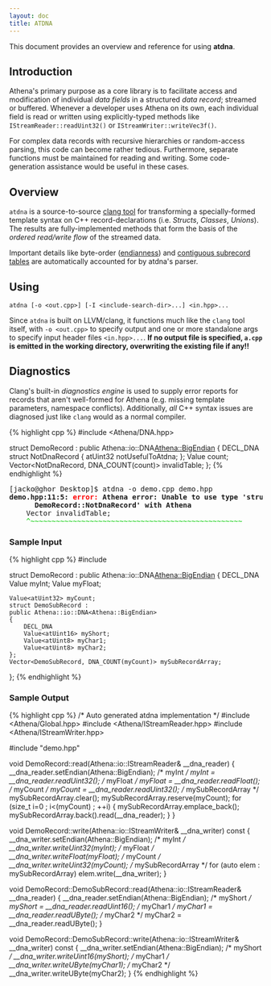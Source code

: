 ```yaml
---
layout: doc
title: ATDNA
---
```


This document provides an overview and reference for using **atdna**.

## Introduction ##

Athena's primary purpose as a core library is to facilitate access and
modification of individual *data fields* in a structured *data record*; 
streamed or buffered. Whenever
a developer uses Athena on its own, each individual field is read or written
using explicitly-typed methods like `IStreamReader::readUint32()` or 
`IStreamWriter::writeVec3f()`. 

For complex data records with recursive
hierarchies or random-access parsing, this code can become rather tedious.
Furthermore, separate functions must be maintained for reading and writing.
Some code-generation assistance would be useful in these cases.

## Overview ##

`atdna` is a source-to-source 
[clang tool](http://clang.llvm.org/docs/LibTooling.html) for 
transforming a specially-formed template syntax on C++ record-declarations
(i.e. *Structs*, *Classes*, *Unions*). The results are fully-implemented methods
that form the basis of the *ordered read/write flow* of the streamed data. 

Important details like byte-order 
([endianness](https://en.wikipedia.org/wiki/Endianness))
and
[contiguous subrecord tables](https://en.wikipedia.org/wiki/Array_data_structure)
are automatically accounted for by atdna's parser.

## Using ##

```
atdna [-o <out.cpp>] [-I <include-search-dir>...] <in.hpp>...
```

Since `atdna` is built on LLVM/clang, it functions much like the `clang` tool
itself, with `-o <out.cpp>` to specify output and one or more standalone args
to specify input header files `<in.hpp>...`. **If no output file is specified,
`a.cpp` is emitted in the working directory, overwriting the existing file if 
any!!**

## Diagnostics ##

Clang's built-in *diagnostics engine* is used to supply error reports for 
records that aren't well-formed for Athena (e.g. missing template parameters,
namespace conflicts). Additionally, *all* C++ syntax issues are diagnosed just
like `clang` would as a normal compiler.

{% highlight cpp %}
#include <Athena/DNA.hpp>

struct DemoRecord : public Athena::io::DNA<Athena::BigEndian>
{
    DECL_DNA
    struct NotDnaRecord
    {
        atUint32 notUsefulToAtdna;
    };
    Value<atUint32> count;
    Vector<NotDnaRecord, DNA_COUNT(count)> invalidTable;
};
{% endhighlight %}

<pre>
[jacko@ghor Desktop]$ atdna -o demo.cpp demo.hpp 
<strong>demo.hpp:11:5: <span style="color:red;">error:</span> Athena error: Unable to use type 'struct
      DemoRecord::NotDnaRecord' with Athena</strong>
    Vector<NotDnaRecord, DNA_COUNT(count)> invalidTable;
    <span style="color:#00cc00;">^~~~~~~~~~~~~~~~~~~~~~~~~~~~~~~~~~~~~~~~~~~~~~~~~~~</span>
</pre>

<div class="doc-col-split">
    <div class="doc-col">
        <h3>Sample Input</h3>
{% highlight cpp %}
#include <Athena/DNA.hpp>

struct DemoRecord : 
public Athena::io::DNA<Athena::BigEndian>
{
    DECL_DNA
    Value<atUint32> myInt;
    Value<float> myFloat;

    Value<atUint32> myCount;
    struct DemoSubRecord : 
    public Athena::io::DNA<Athena::BigEndian>
    {
        DECL_DNA
        Value<atUint16> myShort;
        Value<atUint8> myChar1;
        Value<atUint8> myChar2;
    };
    Vector<DemoSubRecord, DNA_COUNT(myCount)> mySubRecordArray;
};
{% endhighlight %}
    </div>
    <div class="doc-col">
        <h3>Sample Output</h3>
{% highlight cpp %}
/* Auto generated atdna implementation */
#include <Athena/Global.hpp>
#include <Athena/IStreamReader.hpp>
#include <Athena/IStreamWriter.hpp>

#include "demo.hpp"

void DemoRecord::read(Athena::io::IStreamReader& 
                      __dna_reader)
{
    __dna_reader.setEndian(Athena::BigEndian);
    /* myInt */
    myInt = __dna_reader.readUint32();
    /* myFloat */
    myFloat = __dna_reader.readFloat();
    /* myCount */
    myCount = __dna_reader.readUint32();
    /* mySubRecordArray */
    mySubRecordArray.clear();
    mySubRecordArray.reserve(myCount);
    for (size_t i=0 ; i<(myCount) ; ++i)
    {
        mySubRecordArray.emplace_back();
        mySubRecordArray.back().read(__dna_reader);
    }
}

void DemoRecord::write(Athena::io::IStreamWriter& 
                       __dna_writer) const
{
    __dna_writer.setEndian(Athena::BigEndian);
    /* myInt */
    __dna_writer.writeUint32(myInt);
    /* myFloat */
    __dna_writer.writeFloat(myFloat);
    /* myCount */
    __dna_writer.writeUint32(myCount);
    /* mySubRecordArray */
    for (auto elem : mySubRecordArray)
        elem.write(__dna_writer);
}

void DemoRecord::DemoSubRecord::read(Athena::io::IStreamReader& 
                                     __dna_reader)
{
    __dna_reader.setEndian(Athena::BigEndian);
    /* myShort */
    myShort = __dna_reader.readUint16();
    /* myChar1 */
    myChar1 = __dna_reader.readUByte();
    /* myChar2 */
    myChar2 = __dna_reader.readUByte();
}

void DemoRecord::DemoSubRecord::write(Athena::io::IStreamWriter& 
                                      __dna_writer) const
{
    __dna_writer.setEndian(Athena::BigEndian);
    /* myShort */
    __dna_writer.writeUint16(myShort);
    /* myChar1 */
    __dna_writer.writeUByte(myChar1);
    /* myChar2 */
    __dna_writer.writeUByte(myChar2);
}
{% endhighlight %}
    </div>
</div>




